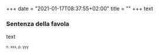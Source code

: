 +++
date = "2021-01-17T08:37:55+02:00"
title = ""
+++
text

### Sentenza della favola
text

<sub><sub>n. xxx, p. yyy<sub><sub>

